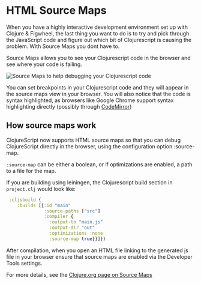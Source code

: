 # HTML Source Maps

When you have a highly interactive development environment set up with Clojure & Figwheel, the last thing you want to do is to try and pick through the JavaScript code and figure out which bit of Clojurescript is causing the problem.  With Source Maps you dont have to.

Source Maps allows you to see your Clojurescript code in the browser and see where your code is failing.

![Source Maps to help debugging your Clojurescript code](/images/clojurescript-source-maps-debugging.png)

You can set breakpoints in your Clojurescript code and they will appear in the source maps view in your browser.  You will also notice that the code is syntax highlighted, as browsers like Google Chrome support syntax highlighting directly (possibly through [CodeMirror](https://codemirror.net/))

## How source maps work

ClojureScript now supports HTML source maps so that you can debug ClojureScript directly in the browser, using the configuration option :source-map.

`:source-map` can be either a boolean, or if optimizations are enabled, a path to a file for the map.

If you are building using leiningen, the Clojurescript build section in `project.clj` would look like:

```clojure
 :cljsbuild {
    :builds [{:id "main"
              :source-paths ["src"]
              :compiler {
                :output-to "main.js"
                :output-dir "out"
                :optimizations :none
                :source-map true}}]})
```

After compilation, when you open an HTML file linking to the generated js file in your browser ensure that source maps are enabled via the Developer Tools settings.

For more details, see the [Clojure.org page on Source Maps](https://github.com/clojure/clojurescript/wiki/Source-maps)
